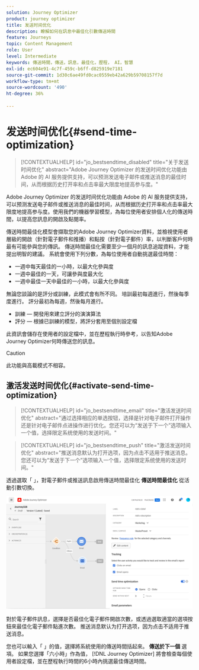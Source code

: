 ```yaml
---
solution: Journey Optimizer
product: journey optimizer
title: 发送时间优化
description: 瞭解如何在訊息中最佳化引數傳送時間
feature: Journeys
topic: Content Management
role: User
level: Intermediate
keywords: 傳送時間，傳送，訊息，最佳化，歷程， AI，智慧
exl-id: ec604e91-4c7f-459c-b6ff-d825919e7181
source-git-commit: 1d30c6ae49fd0cac0559eb42a629b59708157f7d
workflow-type: tm+mt
source-wordcount: '490'
ht-degree: 36%

---
```


# 发送时间优化{#send-time-optimization}

>[!CONTEXTUALHELP]
>id="jo_bestsendtime_disabled"
>title="关于发送时间优化"
>abstract="Adobe Journey Optimizer 的发送时间优化功能由 Adobe 的 AI 服务提供支持，可以预测发送电子邮件或推送消息的最佳时间，从而根据历史打开率和点击率最大限度地提高参与度。"

Adobe Journey Optimizer 的发送时间优化功能由 Adobe 的 AI 服务提供支持，可以预测发送电子邮件或推送消息的最佳时间，从而根据历史打开率和点击率最大限度地提高参与度。使用我們的機器學習模型，為每位使用者安排個人化的傳送時間，以提高您訊息的開啟及點閱率。

傳送時間最佳化模型會擷取您的Adobe Journey Optimizer資料，並檢視使用者層級的開啟（針對電子郵件和推播）和點按（針對電子郵件）率，以判斷客戶何時最有可能參與您的傳訊。 傳送時間最佳化需要至少一個月的訊息追蹤資料，才能提出明智的建議。 系統會使用下列分數，為每位使用者自動挑選最佳時間：

* 一週中每天最佳的一小時，以最大化參與度
* 一週中最佳的一天，可讓參與度最大化
* 一週中最佳一天中最佳的一小時，以最大化參與度

無論您談論的是評分或訓練，此模式會有所不同。 培訓最初每週進行，然後每季度進行。 評分最初為每週，然後每月進行。

* 訓練 — 開發用來建立評分的演演算法
* 評分 — 根據已訓練的模型，將評分套用至個別設定檔

此資訊會儲存在使用者的設定檔中，並在歷程執行時參考，以告知Adobe Journey Optimizer何時傳送您的訊息。

>[!CAUTION]
>
>此功能與高載模式不相容。

## 激活发送时间优化{#activate-send-time-optimization}

>[!CONTEXTUALHELP]
>id="jo_bestsendtime_email"
>title="激活发送时间优化"
>abstract="通过选择相应的单选按钮，选择是针对电子邮件打开操作还是针对电子邮件点进操作进行优化。您还可以为“发送于下一个”选项输入一个值，选择限定系统使用的发送时间。"

>[!CONTEXTUALHELP]
>id="jo_bestsendtime_push"
>title="激活发送时间优化"
>abstract="推送消息默认为打开选项，因为点击不适用于推送消息。 您还可以为“发送于下一个”选项输入一个值，选择限定系统使用的发送时间。"

透過選取「 」，對電子郵件或推送訊息啟用傳送時間最佳化 **傳送時間最佳化** 從活動引數切換。

![](../building-journeys/assets/jo-message5.png)

對於電子郵件訊息，選擇是否最佳化電子郵件開啟次數，或透過選取適當的選項按鈕來最佳化電子郵件點進次數。 推送消息默认为打开选项，因为点击不适用于推送消息。 

您也可以輸入「 」的值，選擇將系統使用的傳送時間括起來。 **傳送於下一個** 選項。 如果您選擇「六小時」作為值， [!DNL Journey Optimizer] 將會檢查每個使用者設定檔，並在歷程執行時間的6小時內挑選最佳傳送時間。
